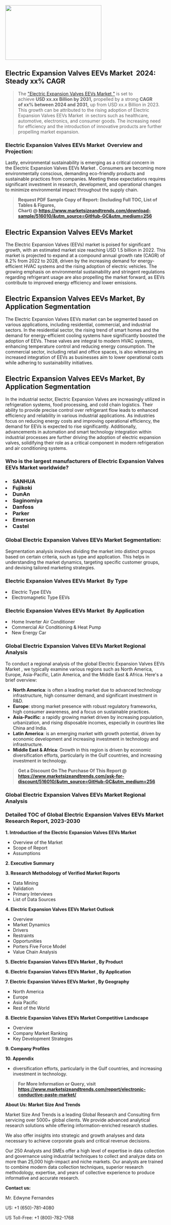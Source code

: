 <p><img class="alignnone size-medium wp-image-20088" src="https://ffe5etoiles.com/wp-content/uploads/2024/12/MST1-300x171.png" alt="" width="300" height="171" /></p><h2 id="ember46" class="ember-view reader-text-block__heading-2">Electric Expansion Valves EEVs Market &nbsp;2024: Steady&nbsp;xx% CAGR</h2><blockquote id="ember47" class="ember-view reader-text-block__blockquote">The&nbsp;<a class="app-aware-link " href="https://www.marketsizeandtrends.com/download-sample/516010/&utm_source=GitHub-GC&utm_medium=256" target="_blank" data-test-app-aware-link="">"Electric Expansion Valves EEVs Market "</a>&nbsp;is set to achieve&nbsp;<strong>USD&nbsp;xx.xx&nbsp;Billion by 2031,</strong>&nbsp;propelled by a strong&nbsp;<strong>CAGR of&nbsp;xx% between 2024 and 2031,</strong>&nbsp;up from USD xx.x Billion in 2023. This growth can be attributed to the rising adoption of&nbsp;Electric Expansion Valves EEVs Market &nbsp;in sectors such as healthcare, automotive, electronics, and consumer goods. The increasing need for efficiency and the introduction of innovative products are further propelling market expansion.</blockquote><h3 id="ember48" class="ember-view reader-text-block__heading-3">Electric Expansion Valves EEVs Market &nbsp;Overview and Projection:</h3><p id="ember49" class="ember-view reader-text-block__paragraph">Lastly, environmental sustainability is emerging as a critical concern in the&nbsp;Electric Expansion Valves EEVs Market . Consumers are becoming more environmentally conscious, demanding eco-friendly products and sustainable practices from companies. Meeting these expectations requires significant investment in research, development, and operational changes to minimize environmental impact throughout the supply chain.</p><blockquote id="ember50" class="ember-view reader-text-block__blockquote"><strong>Request PDF Sample Copy of Report: (Including Full TOC, List of Tables &amp; Figures, Chart)&nbsp;@&nbsp;<strong><a href="https://www.marketsizeandtrends.com/download-sample/516010/&utm_source=GitHub-GC&utm_medium=256" target="_blank">https://www.marketsizeandtrends.com/download-sample/516010/&utm_source=GitHub-GC&utm_medium=256</a></strong></strong></blockquote><h3 class=""> <h2>Electric Expansion Valves EEVs Market</h2><p>The Electric Expansion Valves (EEVs) market is poised for significant growth, with an estimated market size reaching USD 1.5 billion in 2022. This market is projected to expand at a compound annual growth rate (CAGR) of 8.2% from 2022 to 2028, driven by the increasing demand for energy-efficient HVAC systems and the rising adoption of electric vehicles. The growing emphasis on environmental sustainability and stringent regulations regarding refrigerant usage are also propelling the market forward, as EEVs contribute to improved energy efficiency and lower emissions.</p><h2>Electric Expansion Valves EEVs Market, By Application Segmentation</h2><p>The Electric Expansion Valves EEVs market can be segmented based on various applications, including residential, commercial, and industrial sectors. In the residential sector, the rising trend of smart homes and the demand for energy-efficient cooling systems have significantly boosted the adoption of EEVs. These valves are integral to modern HVAC systems, enhancing temperature control and reducing energy consumption. The commercial sector, including retail and office spaces, is also witnessing an increased integration of EEVs as businesses aim to lower operational costs while adhering to sustainability initiatives.</p><h2>Electric Expansion Valves EEVs Market, By Application Segmentation</h2><p>In the industrial sector, Electric Expansion Valves are increasingly utilized in refrigeration systems, food processing, and cold chain logistics. Their ability to provide precise control over refrigerant flow leads to enhanced efficiency and reliability in various industrial applications. As industries focus on reducing energy costs and improving operational efficiency, the demand for EEVs is expected to rise significantly. Additionally, advancements in automation and smart technology integration within industrial processes are further driving the adoption of electric expansion valves, solidifying their role as a critical component in modern refrigeration and air conditioning systems.</p></h3><h3 id="" class="">Who is the largest manufacturers of&nbsp;Electric Expansion Valves EEVs Market worldwide?</h3><h3 class=""></Li><Li>SANHUA</Li><Li> Fujikoki</Li><Li> DunAn</Li><Li> Saginomiya</Li><Li> Danfoss</Li><Li> Parker</Li><Li> Emerson</Li><Li> Castel</h3><h3 id="ember53" class="ember-view reader-text-block__heading-3">Global&nbsp;Electric Expansion Valves EEVs Market Segmentation:</h3><p id="ember54" class="ember-view reader-text-block__paragraph">Segmentation analysis involves dividing the market into distinct groups based on certain criteria, such as type and application. This helps in understanding the market dynamics, targeting specific customer groups, and devising tailored marketing strategies.</p><h3 id="" class="">Electric Expansion Valves EEVs Market &nbsp;By Type</h3><p></Li><Li>Electric Type EEVs</Li><Li> Electromagnetic Type EEVs</p><h3 id="" class="">Electric Expansion Valves EEVs Market &nbsp;By Application</h3><p class=""></Li><Li>Home Inverter Air Conditioner</Li><Li> Commercial Air Conditioning & Heat Pump</Li><Li> New Energy Car</p><h3 id="ember62" class="ember-view reader-text-block__heading-3">Global Electric Expansion Valves EEVs Market Regional Analysis</h3><p id="ember63" class="ember-view reader-text-block__paragraph">To conduct a regional analysis of the global Electric Expansion Valves EEVs Market , we typically examine various regions such as North America, Europe, Asia-Pacific, Latin America, and the Middle East &amp; Africa. Here's a brief overview:</p><ul><li><strong>North America</strong>: is often a leading market due to advanced technology infrastructure, high consumer demand, and significant investment in R&amp;D.</li><li><strong>Europe</strong>: strong market presence with robust regulatory frameworks, high consumer awareness, and a focus on sustainable practices.</li><li><strong>Asia-Pacific</strong>: a rapidly growing market driven by increasing population, urbanization, and rising disposable incomes, especially in countries like China and India.</li><li><strong>Latin America</strong>: is an emerging market with growth potential, driven by economic development and increasing investment in technology and infrastructure.</li><li><strong>Middle East &amp; Africa</strong>: Growth in this region is driven by economic diversification efforts, particularly in the Gulf countries, and increasing investment in technology.</li></ul><blockquote id="ember61" class="ember-view reader-text-block__blockquote"><strong>Get a Discount On The Purchase Of This Report @ <strong><a href="https://html-cleaner.com/" target="">https://www.marketsizeandtrends.com/ask-for-discount/516010/&utm_source=GitHub-GC&utm_medium=256</a></strong></strong></blockquote><h3 id="ember62" class="ember-view reader-text-block__heading-3">Global Electric Expansion Valves EEVs Market Regional Analysis</h3><h3 id="" class="">Detailed TOC of Global Electric Expansion Valves EEVs Market Research Report, 2023-2030</h3><p id="" class=""><strong>1. Introduction of the Electric Expansion Valves EEVs Market </strong></p><ul><li>Overview of the Market</li><li>Scope of Report</li><li>Assumptions</li></ul><p id="" class=""><strong>2. Executive Summary</strong></p><p id="" class=""><strong>3. Research Methodology of Verified Market Reports</strong></p><ul><li>Data Mining</li><li>Validation</li><li>Primary Interviews</li><li>List of Data Sources</li></ul><p id="" class=""><strong>4. Electric Expansion Valves EEVs Market Outlook</strong></p><ul><li>Overview</li><li>Market Dynamics</li><li>Drivers</li><li>Restraints</li><li>Opportunities</li><li>Porters Five Force Model</li><li>Value Chain Analysis</li></ul><p id="" class=""><strong>5. Electric Expansion Valves EEVs Market , By Product</strong></p><p id="" class=""><strong>6. Electric Expansion Valves EEVs Market , By Application</strong></p><p id="" class=""><strong>7. Electric Expansion Valves EEVs Market , By Geography</strong></p><ul><li>North America</li><li>Europe</li><li>Asia Pacific</li><li>Rest of the World</li></ul><p id="" class=""><strong>8. Electric Expansion Valves EEVs Market Competitive Landscape</strong></p><ul><li>Overview</li><li>Company Market Ranking</li><li>Key Development Strategies</li></ul><p id="" class=""><strong>9. Company Profiles</strong></p><p id="" class=""><strong>10. Appendix</strong></p><ul><li>diversification efforts, particularly in the Gulf countries, and increasing investment in technology.</li></ul><blockquote id="ember65" class="ember-view reader-text-block__blockquote"><strong>For More Information or Query, visit <strong><strong><a href="https://html-cleaner.com/" target="">https://www.marketsizeandtrends.com/report/electronic-conductive-paste-market/</a></strong></strong></strong></blockquote><p id="" class=""><strong>About Us: Market Size And Trends</strong></p><p id="" class="">Market Size And Trends is a leading Global Research and Consulting firm servicing over 5000+ global clients. We provide advanced analytical research solutions while offering information-enriched research studies.</p><p id="" class="">We also offer insights into strategic and growth analyses and data necessary to achieve corporate goals and critical revenue decisions.</p><p id="" class="">Our 250 Analysts and SMEs offer a high level of expertise in data collection and governance using industrial techniques to collect and analyze data on more than 25,000 high-impact and niche markets. Our analysts are trained to combine modern data collection techniques, superior research methodology, expertise, and years of collective experience to produce informative and accurate research.</p><p id="" class=""><strong>Contact us:</strong></p><p id="" class="">Mr. Edwyne Fernandes</p><p id="" class="">US: +1 (650)-781-4080</p><p id="" class="">US Toll-Free: +1 (800)-782-1768</p>
